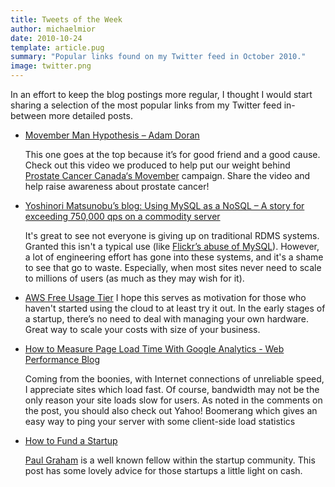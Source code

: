 ```yaml
---
title: Tweets of the Week
author: michaelmior
date: 2010-10-24
template: article.pug
summary: "Popular links found on my Twitter feed in October 2010."
image: twitter.png
---
```


In an effort to keep the blog postings more regular, I thought I would start sharing a selection of the most popular links from my Twitter feed in-between more detailed posts.

* [Movember Man Hypothesis – Adam Doran](http://www.youtube.com/watch?v=tqbiHyuGKIo)

  This one goes at the top because it’s for good friend and a good cause.
  Check out this video we produced to help put our weight behind [Prostate Cancer Canada‘s Movember](http://www.prostatecancer.ca/) campaign.
  Share the video and help raise awareness about prostate cancer!

* [Yoshinori Matsunobu’s blog: Using MySQL as a NoSQL – A story for exceeding 750,000 qps on a commodity server](http://yoshinorimatsunobu.blogspot.com/2010/10/using-mysql-as-nosql-story-for.html)

  It's great to see not everyone is giving up on traditional RDMS systems.
  Granted this isn't a typical use (like [Flickr’s abuse of MySQL](http://code.flickr.com/blog/2010/02/08/ticket-servers-distributed-unique-primary-keys-on-the-cheap/)).
  However, a lot of engineering effort has gone into these systems, and it's a shame to see that go to waste.
  Especially, when most sites never need to scale to millions of users (as much as they may wish for it).

* [AWS Free Usage Tier](http://aws.amazon.com/free/)
  I hope this serves as motivation for those who haven't started using the cloud to at least try it out.
  In the early stages of a startup, there’s no need to deal with managing your own hardware.
  Great way to scale your costs with size of your business.

* [How to Measure Page Load Time With Google Analytics - Web Performance Blog](http://blog.yottaa.com/2010/10/how-to-measure-page-load-time-with-google-analytics/)

  Coming from the boonies, with Internet connections of unreliable speed, I appreciate sites which load fast.
  Of course, bandwidth may not be the only reason your site loads slow for users.
  As noted in the comments on the post, you should also check out Yahoo! Boomerang which gives an easy way to ping your server with some client-side load statistics

* [How to Fund a Startup](http://www.paulgraham.com/startupfunding.html)

  [Paul Graham](http://en.wikipedia.org/wiki/Paul_Graham_\(computer_programmer\)) is a well known fellow within the startup community.
  This post has some lovely advice for those startups a little light on cash.

